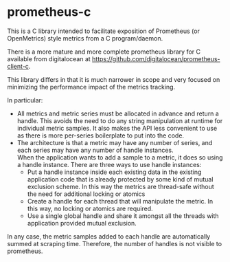# prometheus-c

This is a C library intended to facilitate exposition of Prometheus (or OpenMetrics) style metrics from a C program/daemon.

There is a more mature and more complete prometheus library for C available from digitalocean at https://github.com/digitalocean/prometheus-client-c.

This library differs in that it is much narrower in scope and very focused on minimizing the performance impact of the metrics tracking.

In particular:

* All metrics and metric series must be allocated in advance and return a handle.   This avoids the need to do any string
  manipulation at runtime for individual metric samples.  It also makes the API less convenient to use as there is more
  per-series boilerplate to put into the code.
* The architecture is that a metric may have any number of series, and each series may have any number of handle instances.  
  When the application wants to add a sample to a metric, it does so using a handle instance.   There are three ways to use handle
  instances:
  * Put a handle instance inside each existing data in the existing application code that is already protected by some kind of
    mutual exclusion scheme.  In this way the metrics are thread-safe without the need for additional locking or atomics
  * Create a handle for each thread that will manipulate the metric.  In this way, no locking or atomics are required.
  * Use a single global handle and share it amongst all the threads with application provided mutual exclusion.
  
 In any case, the metric samples added to each handle are automatically summed at scraping time.  Therefore, the number of handles
 is not visible to prometheus.